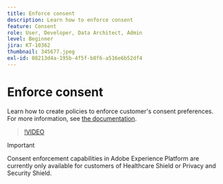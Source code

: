 ```yaml
---
title: Enforce consent
description: Learn how to enforce consent
feature: Consent
role: User, Developer, Data Architect, Admin
level: Beginner
jira: KT-10362
thumbnail: 345677.jpeg
exl-id: 08213d4a-195b-4f5f-b8f6-a516e6b52df4
---
```

# Enforce consent

Learn how to create policies to enforce customer's consent preferences. For more information, see [the documentation](https://experienceleague.adobe.com/docs/experience-platform/data-governance/enforcement/auto-enforcement.html).

>[!VIDEO](https://video.tv.adobe.com/v/345677?learn=on)

>[!IMPORTANT]
>
> Consent enforcement capabilities in Adobe Experience Platform are currently only available for customers of Healthcare Shield or Privacy and Security Shield.
